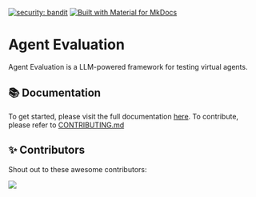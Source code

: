 [![security: bandit](https://img.shields.io/badge/security-bandit-yellow.svg)](https://github.com/PyCQA/bandit)
[![Built with Material for MkDocs](https://img.shields.io/badge/Material_for_MkDocs-526CFE?style=for-the-badge&logo=MaterialForMkDocs&logoColor=white)](https://squidfunk.github.io/mkdocs-material/)

# Agent Evaluation

Agent Evaluation is a LLM-powered framework for testing virtual agents.

## 📚 Documentation

To get started, please visit the full documentation [here](https://awslabs.github.io/agent-evaluation/). To contribute, please refer to [CONTRIBUTING.md](./CONTRIBUTING.md)

## ✨ Contributors

Shout out to these awesome contributors:

<a href="https://github.com/awslabs/agent-evaluation/graphs/contributors">
  <img src="https://contrib.rocks/image?repo=awslabs/agent-evaluation" />
</a>